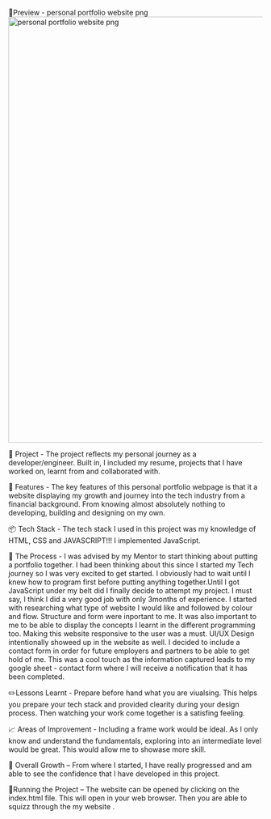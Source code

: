 🍿Preview - personal portfolio website png
<img width="1663" height="842" alt="personal portfolio website png" src="https://github.com/user-attachments/assets/24295ea9-ab72-4950-b879-617848f0bca9" />


💭 Project - The project reflects my personal journey as a developer/engineer. Built in, I included my resume, projects that I have worked on, learnt from and collaborated with.

🎨 Features - The key features of this personal portfolio webpage is that it a website displaying my growth and journey into the tech industry from a financial background. From knowing almost absolutely nothing to developing, building and designing on my own.

📦 Tech Stack - The tech stack I used in this project was my knowledge of HTML, CSS and JAVASCRIPT!!! I implemented JavaScript.

🎯 The Process - I was advised by my Mentor to start thinking about putting a portfolio together. I had been thinking about this since I started my Tech journey so I was very excited to get started. I obviously had to wait until I knew how to program first before putting anything together.Until I got JavaScript under my belt did I finally decide to attempt my project. I must say, I think I did a very good job with only 3months of experience. I started with researching what type of website I would like and followed by colour and flow. Structure and form were inportant to me. It was also important to me to be able to display the concepts I learnt in the different programming too. Making this website responsive to the user was a must. UI/UX Design intentionally showeed up in the website as well. I decided to include a contact form in order for future employers and partners to be able to get hold of me. This was a cool touch as the information captured leads to my google sheet - contact form where I will receive a notification that it has been completed.

✏️Lessons Learnt - Prepare before hand what you are viualsing. This helps you prepare your tech stack and provided clearity during your design process. Then watching your work come together is a satisfing feeling.

📈 Areas of Improvement - Including a frame work would be ideal. As I only know and understand the fundamentals, exploring into an intermediate level would be great. This would allow me to showase more skill.

🧠 Overall Growth – From where I started, I have really progressed and am able to see the confidence that I have developed in this project.

🚦Running the Project – The website can be opened by clicking on the index.html file. This will open in your web browser. Then you are able to squizz through the my website .
